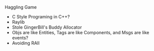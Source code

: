 Haggling Game

- C Style Programing in C++?
- Raylib
- Stole GingerBill's Buddy Allocator
- Objs are like Entities, Tags are like Components, and Msgs are like events?
- Avoiding RAII